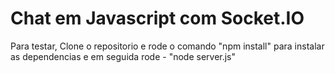 # Chat em Javascript com Socket.IO

Para testar, Clone o repositorio e rode o comando "npm install" para instalar as dependencias e em seguida rode - "node server.js"
